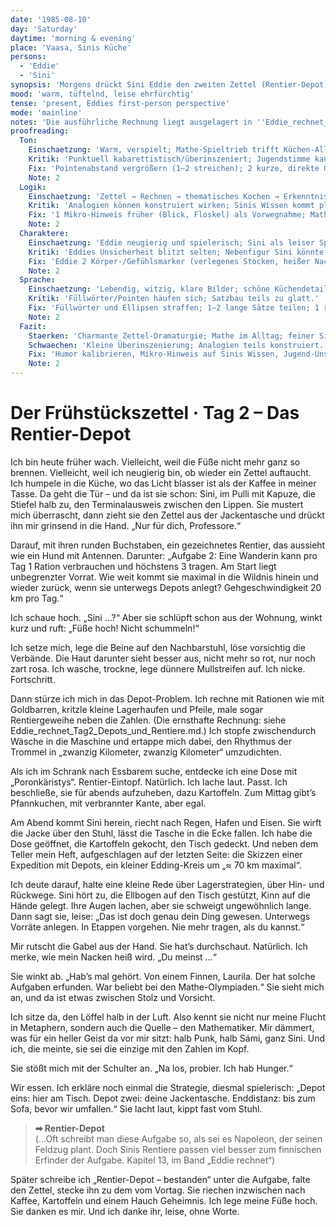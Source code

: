 ```yaml
---
date: '1985-08-10'
day: 'Saturday'
daytime: 'morning & evening'
place: 'Vaasa, Sinis Küche'
persons:
  - 'Eddie'
  - 'Sini'
synopsis: 'Morgens drückt Sini Eddie den zweiten Zettel (Rentier‑Depot) in die Hand; tagsüber rechnet Eddie, pflegt die Füße und kocht thematisch – abends merkt sie: Sini hat ihre Fluchtmetapher bewusst gewählt und kennt den finnischen Erfinder der Aufgabe.'
mood: 'warm, tüftelnd, leise ehrfürchtig'
tense: 'present, Eddies first-person perspective'
mode: 'mainline'
notes: 'Die ausführliche Rechnung liegt ausgelagert in ''Eddie_rechnet_Tag2_Depots_und_Rentiere.md''.'
proofreading:
  Ton:
    Einschaetzung: 'Warm, verspielt; Mathe‑Spieltrieb trifft Küchen‑Alltag.'
    Kritik: 'Punktuell kabarettistisch/überinszeniert; Jugendstimme kann einen Hauch leiser, echter klingen.'
    Fix: 'Pointenabstand vergrößern (1–2 streichen); 2 kurze, direkte Gedankenfetzen (verlegen/unsicher) setzen; 1 Atempunkt vor Sinis Erkenntnis.'
    Note: 2
  Logik:
    Einschaetzung: 'Zettel → Rechnen → thematisches Kochen → Erkenntnis über Sinis Quelle: schlüssig.'
    Kritik: 'Analogien können konstruiert wirken; Sinis Wissen kommt plötzlich.'
    Fix: '1 Mikro‑Hinweis früher (Blick, Floskel) als Vorwegnahme; Mathe auf Skizze/Ergebnis verknappen (voller Beweis ausgelagert).'
    Note: 2
  Charaktere:
    Einschaetzung: 'Eddie neugierig und spielerisch; Sini als leiser Sparrings‑ und Denkanstoß.'
    Kritik: 'Eddies Unsicherheit blitzt selten; Nebenfigur Sini könnte 1 prägnantes Mini‑Detail bekommen (Stimme/Schulterstoß/Floskel).'
    Fix: 'Eddie 2 Körper-/Gefühlsmarker (verlegenes Stocken, heißer Nacken) beim Erwischt‑Werden; Sini 1 Signaturgeste/Floskel (z. B. „Professore“).'
    Note: 2
  Sprache:
    Einschaetzung: 'Lebendig, witzig, klare Bilder; schöne Küchendetails.'
    Kritik: 'Füllwörter/Pointen häufen sich; Satzbau teils zu glatt.'
    Fix: 'Füllwörter und Ellipsen straffen; 1–2 lange Sätze teilen; 1 rotziger Kurzsatz als Kontrast.'
    Note: 2
  Fazit:
    Staerken: 'Charmante Zettel‑Dramaturgie; Mathe im Alltag; feiner Sini‑Reveal.'
    Schwaechen: 'Kleine Überinszenierung; Analogien teils konstruiert.'
    Fix: 'Humor kalibrieren, Mikro‑Hinweis auf Sinis Wissen, Jugend‑Unsicherheit kurz zeigen; Sprache leicht straffen.'
    Note: 2
---
```


# Der Frühstückszettel · Tag 2 – Das Rentier-Depot

Ich bin heute früher wach. Vielleicht, weil die Füße nicht mehr ganz so brennen.
Vielleicht, weil ich neugierig bin, ob wieder ein Zettel auftaucht. Ich humpele
in die Küche, wo das Licht blasser ist als der Kaffee in meiner Tasse. Da geht
die Tür – und da ist sie schon: Sini, im Pulli mit Kapuze, die Stiefel halb zu,
den Terminalausweis zwischen den Lippen. Sie mustert mich überrascht, dann zieht
sie den Zettel aus der Jackentasche und drückt ihn mir grinsend in die Hand.
„Nur für dich, Professore.“

Darauf, mit ihren runden Buchstaben, ein gezeichnetes Rentier, das aussieht wie
ein Hund mit Antennen. Darunter: „Aufgabe 2: Eine Wanderin kann pro Tag 1 Ration
verbrauchen und höchstens 3 tragen. Am Start liegt unbegrenzter Vorrat. Wie weit
kommt sie maximal in die Wildnis hinein und wieder zurück, wenn sie unterwegs
Depots anlegt? Gehgeschwindigkeit 20 km pro Tag.“

Ich schaue hoch. „Sini …?“ Aber sie schlüpft schon aus der Wohnung, winkt kurz
und ruft: „Füße hoch! Nicht schummeln!“

Ich setze mich, lege die Beine auf den Nachbarstuhl, löse vorsichtig die
Verbände. Die Haut darunter sieht besser aus, nicht mehr so rot, nur noch zart
rosa. Ich wasche, trockne, lege dünnere Mullstreifen auf. Ich nicke.
Fortschritt.

Dann stürze ich mich in das Depot-Problem. Ich rechne mit Rationen wie mit
Goldbarren, kritzle kleine Lagerhaufen und Pfeile, male sogar Rentiergeweihe
neben die Zahlen. (Die ernsthafte Rechnung: siehe
Eddie_rechnet_Tag2_Depots_und_Rentiere.md.) Ich stopfe zwischendurch Wäsche in
die Maschine und ertappe mich dabei, den Rhythmus der Trommel in „zwanzig
Kilometer, zwanzig Kilometer“ umzudichten.

Als ich im Schrank nach Essbarem suche, entdecke ich eine Dose mit
„Poronkäristys“. Rentier-Eintopf. Natürlich. Ich lache laut. Passt. Ich
beschließe, sie für abends aufzuheben, dazu Kartoffeln. Zum Mittag gibt’s
Pfannkuchen, mit verbrannter Kante, aber egal.

Am Abend kommt Sini herein, riecht nach Regen, Hafen und Eisen. Sie wirft die
Jacke über den Stuhl, lässt die Tasche in die Ecke fallen. Ich habe die Dose
geöffnet, die Kartoffeln gekocht, den Tisch gedeckt. Und neben dem Teller mein
Heft, aufgeschlagen auf der letzten Seite: die Skizzen einer Expedition mit
Depots, ein kleiner Edding-Kreis um „≈ 70 km maximal“.

Ich deute darauf, halte eine kleine Rede über Lagerstrategien, über Hin- und
Rückwege. Sini hört zu, die Ellbogen auf den Tisch gestützt, Kinn auf die Hände
gelegt. Ihre Augen lachen, aber sie schweigt ungewöhnlich lange. Dann sagt sie,
leise: „Das ist doch genau dein Ding gewesen. Unterwegs Vorräte anlegen. In
Etappen vorgehen. Nie mehr tragen, als du kannst.“

Mir rutscht die Gabel aus der Hand. Sie hat’s durchschaut. Natürlich. Ich merke,
wie mein Nacken heiß wird. „Du meinst …“

Sie winkt ab. „Hab’s mal gehört. Von einem Finnen, Laurila. Der hat solche
Aufgaben erfunden. War beliebt bei den Mathe-Olympiaden.“ Sie sieht mich an, und
da ist etwas zwischen Stolz und Vorsicht.

Ich sitze da, den Löffel halb in der Luft. Also kennt sie nicht nur meine Flucht
in Metaphern, sondern auch die Quelle – den Mathematiker. Mir dämmert, was für
ein heller Geist da vor mir sitzt: halb Punk, halb Sámi, ganz Sini. Und ich, die
meinte, sie sei die einzige mit den Zahlen im Kopf.

Sie stößt mich mit der Schulter an. „Na los, probier. Ich hab Hunger.“

Wir essen. Ich erkläre noch einmal die Strategie, diesmal spielerisch: „Depot
eins: hier am Tisch. Depot zwei: deine Jackentasche. Enddistanz: bis zum Sofa,
bevor wir umfallen.“ Sie lacht laut, kippt fast vom Stuhl.

> **➡ Rentier-Depot**\
> (…Oft schreibt man diese Aufgabe so, als sei es Napoleon, der seinen Feldzug plant. Doch Sinis Rentiere passen viel besser zum finnischen Erfinder der Aufgabe. Kapitel 13, im Band „Eddie rechnet“)

Später schreibe ich „Rentier-Depot – bestanden“ unter die Aufgabe, falte den
Zettel, stecke ihn zu dem vom Vortag. Sie riechen inzwischen nach Kaffee,
Kartoffeln und einem Hauch Geheimnis. Ich lege meine Füße hoch. Sie danken es
mir. Und ich danke ihr, leise, ohne Worte.

